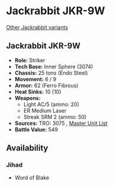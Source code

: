 # Jackrabbit JKR-9W 

[Other Jackrabbit variants](../jackrabbit.md) 

## Jackrabbit JKR-9W 

- **Role:** Striker 
- **Tech Base:** Inner Sphere (3074) 
- **Chassis:** 25 tons (Endo Steel) 
- **Movement:** 6 / 9 
- **Armor:** 62 (Ferro Fibrous) 
- **Heat Sinks:** 10 (10) 
- **Weapons:** 
  - Light AC/5 (ammo: 20) 
  - ER Medium Laser 
  - Streak SRM 2 (ammo: 50) 
- **Sources:** TRO: 3075 , [Master Unit List](http://masterunitlist.info/Unit/Details/1658) 
- **Battle Value:** 549 

## Availability 

### Jihad 

- Word of Blake 


